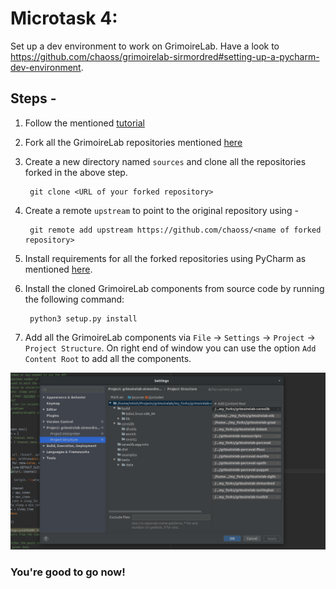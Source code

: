 # Microtask 4:
Set up a dev environment to work on GrimoireLab. Have a look to https://github.com/chaoss/grimoirelab-sirmordred#setting-up-a-pycharm-dev-environment.

## Steps -

1. Follow the mentioned [tutorial](https://github.com/chaoss/grimoirelab-sirmordred/blob/master/Getting-Started.md#setting-up-a-pycharm-dev-environment-)

2. Fork all the GrimoireLab repositories mentioned [here](https://github.com/chaoss/grimoirelab-sirmordred/blob/master/Getting-Started.md#setting-up-a-pycharm-dev-environment-)

3. Create a new directory named `sources` and clone all the repositories forked in the above step.
		
		git clone <URL of your forked repository>

4. Create a remote `upstream` to point to the original repository using -

        git remote add upstream https://github.com/chaoss/<name of forked repository>
         
5. Install requirements for all the forked repositories using PyCharm as mentioned [here](https://github.com/chaoss/grimoirelab-sirmordred/blob/master/Getting-Started.md#setting-up-a-pycharm-dev-environment-). 

6. Install the cloned GrimoireLab components from source code by running the following command:
    
        python3 setup.py install
        
7. Add all the GrimoireLab components via `File` -> `Settings` -> `Project` -> `Project Structure`. On right end of window you can use the option `Add Content Root` to add all the components.

<img src="./images/ss.png" width="600" alt="Project Structure">

### You're good to go now!


